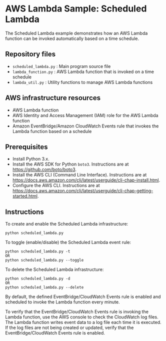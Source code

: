# AWS Lambda Sample: Scheduled Lambda

The Scheduled Lambda example demonstrates how an AWS Lambda function can be
invoked automatically based on a time schedule.

## Repository files

* `scheduled_lambda.py` : Main program source file
* `lambda_function.py` : AWS Lambda function that is invoked on a time schedule
* `lambda_util.py` : Utility functions to manage AWS Lambda functions

## AWS infrastructure resources

* AWS Lambda function
* AWS Identity and Access Management (IAM) role for the AWS Lambda function
* Amazon EventBridge/Amazon CloudWatch Events rule that invokes the Lambda function
based on a schedule

## Prerequisites

* Install Python 3.x.
* Install the AWS SDK for Python `boto3`. Instructions are at https://github.com/boto/boto3.
* Install the AWS CLI (Command Line Interface). Instructions are at 
  https://docs.aws.amazon.com/cli/latest/userguide/cli-chap-install.html.
* Configure the AWS CLI. Instructions are at 
  https://docs.aws.amazon.com/cli/latest/userguide/cli-chap-getting-started.html.

## Instructions

To create and enable the Scheduled Lambda infrastructure:

    python scheduled_lambda.py

To toggle (enable/disable) the Scheduled Lambda event rule:

    python scheduled_lambda.py -t
    OR
    python scheduled_lambda.py --toggle

To delete the Scheduled Lambda infrastructure:

    python scheduled_lambda.py -d
    OR
    python scheduled_lambda.py --delete

By default, the defined EventBridge/CloudWatch Events rule is enabled and 
scheduled to invoke the Lambda function every minute.
 
To verify that the EventBridge/CloudWatch Events rule is invoking the Lambda
function, use the AWS console to check the CloudWatch log files. The Lambda
function writes event data to a log file each time it is executed. If the 
log files are not being created or updated, verify that the 
EventBridge/CloudWatch Events rule is enabled.
